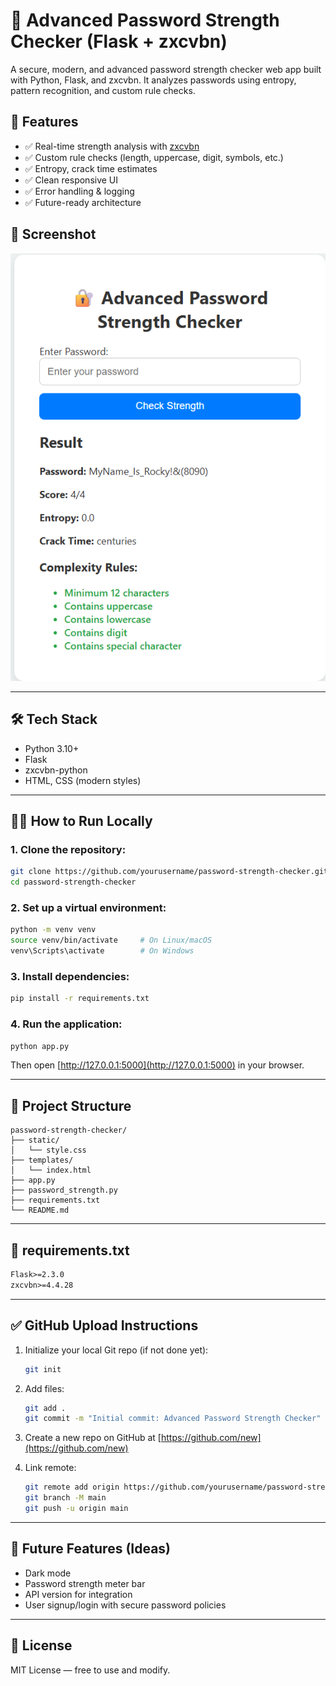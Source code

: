 # 🔐 Advanced Password Strength Checker (Flask + zxcvbn)

A secure, modern, and advanced password strength checker web app built with Python, Flask, and zxcvbn. It analyzes passwords using entropy, pattern recognition, and custom rule checks.

## 🚀 Features

* ✅ Real-time strength analysis with [zxcvbn](https://github.com/dropbox/zxcvbn)
* ✅ Custom rule checks (length, uppercase, digit, symbols, etc.)
* ✅ Entropy, crack time estimates
* ✅ Clean responsive UI
* ✅ Error handling & logging
* ✅ Future-ready architecture

## 📸 Screenshot

![App Screenshot](password-strength-checker.png) <!-- (Add if you want later) -->

---

## 🛠️ Tech Stack

* Python 3.10+
* Flask
* zxcvbn-python
* HTML, CSS (modern styles)

---

## 🧑‍💻 How to Run Locally

### 1. Clone the repository:

```bash
git clone https://github.com/yourusername/password-strength-checker.git
cd password-strength-checker
```

### 2. Set up a virtual environment:

```bash
python -m venv venv
source venv/bin/activate     # On Linux/macOS
venv\Scripts\activate        # On Windows
```

### 3. Install dependencies:

```bash
pip install -r requirements.txt
```

### 4. Run the application:

```bash
python app.py
```

Then open [http://127.0.0.1:5000](http://127.0.0.1:5000) in your browser.

---

## 📂 Project Structure

```
password-strength-checker/
├── static/
│   └── style.css
├── templates/
│   └── index.html
├── app.py
├── password_strength.py
├── requirements.txt
└── README.md
```

---

## 📆 requirements.txt

```txt
Flask>=2.3.0
zxcvbn>=4.4.28
```

---

## ✅ GitHub Upload Instructions

1. Initialize your local Git repo (if not done yet):

   ```bash
   git init
   ```

2. Add files:

   ```bash
   git add .
   git commit -m "Initial commit: Advanced Password Strength Checker"
   ```

3. Create a new repo on GitHub at [https://github.com/new](https://github.com/new)

4. Link remote:

   ```bash
   git remote add origin https://github.com/yourusername/password-strength-checker.git
   git branch -M main
   git push -u origin main
   ```

---

## 🌟 Future Features (Ideas)

* Dark mode
* Password strength meter bar
* API version for integration
* User signup/login with secure password policies

---

## 📄 License

MIT License — free to use and modify.
